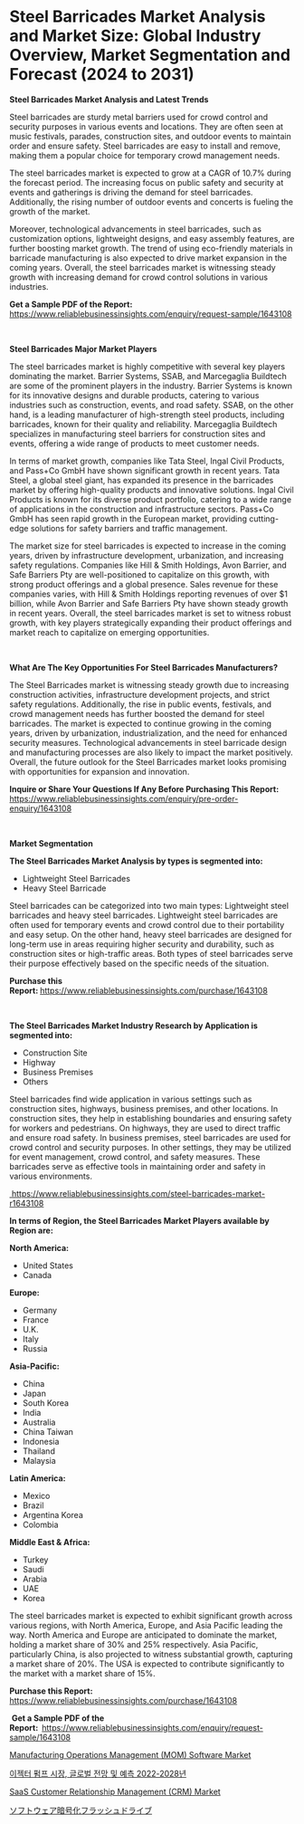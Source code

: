 <p><h1>Steel Barricades Market Analysis and Market Size: Global Industry Overview, Market Segmentation and Forecast (2024 to 2031)</h1></p><p><strong>Steel Barricades Market Analysis and Latest Trends</strong></p>
<p><p>Steel barricades are sturdy metal barriers used for crowd control and security purposes in various events and locations. They are often seen at music festivals, parades, construction sites, and outdoor events to maintain order and ensure safety. Steel barricades are easy to install and remove, making them a popular choice for temporary crowd management needs.</p><p>The steel barricades market is expected to grow at a CAGR of 10.7% during the forecast period. The increasing focus on public safety and security at events and gatherings is driving the demand for steel barricades. Additionally, the rising number of outdoor events and concerts is fueling the growth of the market. </p><p>Moreover, technological advancements in steel barricades, such as customization options, lightweight designs, and easy assembly features, are further boosting market growth. The trend of using eco-friendly materials in barricade manufacturing is also expected to drive market expansion in the coming years. Overall, the steel barricades market is witnessing steady growth with increasing demand for crowd control solutions in various industries.</p></p>
<p><strong>Get a Sample PDF of the Report:&nbsp;</strong> <a href="https://www.reliablebusinessinsights.com/enquiry/request-sample/1643108">https://www.reliablebusinessinsights.com/enquiry/request-sample/1643108</a></p>
<p>&nbsp;</p>
<p><strong>Steel Barricades Major Market Players</strong></p>
<p><p>The steel barricades market is highly competitive with several key players dominating the market. Barrier Systems, SSAB, and Marcegaglia Buildtech are some of the prominent players in the industry. Barrier Systems is known for its innovative designs and durable products, catering to various industries such as construction, events, and road safety. SSAB, on the other hand, is a leading manufacturer of high-strength steel products, including barricades, known for their quality and reliability. Marcegaglia Buildtech specializes in manufacturing steel barriers for construction sites and events, offering a wide range of products to meet customer needs.</p><p>In terms of market growth, companies like Tata Steel, Ingal Civil Products, and Pass+Co GmbH have shown significant growth in recent years. Tata Steel, a global steel giant, has expanded its presence in the barricades market by offering high-quality products and innovative solutions. Ingal Civil Products is known for its diverse product portfolio, catering to a wide range of applications in the construction and infrastructure sectors. Pass+Co GmbH has seen rapid growth in the European market, providing cutting-edge solutions for safety barriers and traffic management.</p><p>The market size for steel barricades is expected to increase in the coming years, driven by infrastructure development, urbanization, and increasing safety regulations. Companies like Hill & Smith Holdings, Avon Barrier, and Safe Barriers Pty are well-positioned to capitalize on this growth, with strong product offerings and a global presence. Sales revenue for these companies varies, with Hill & Smith Holdings reporting revenues of over $1 billion, while Avon Barrier and Safe Barriers Pty have shown steady growth in recent years. Overall, the steel barricades market is set to witness robust growth, with key players strategically expanding their product offerings and market reach to capitalize on emerging opportunities.</p></p>
<p>&nbsp;</p>
<p><strong>What Are The Key Opportunities For Steel Barricades Manufacturers?</strong></p>
<p><p>The Steel Barricades market is witnessing steady growth due to increasing construction activities, infrastructure development projects, and strict safety regulations. Additionally, the rise in public events, festivals, and crowd management needs has further boosted the demand for steel barricades. The market is expected to continue growing in the coming years, driven by urbanization, industrialization, and the need for enhanced security measures. Technological advancements in steel barricade design and manufacturing processes are also likely to impact the market positively. Overall, the future outlook for the Steel Barricades market looks promising with opportunities for expansion and innovation.</p></p>
<p><strong>Inquire or Share Your Questions If Any Before Purchasing This Report:</strong> <a href="https://www.reliablebusinessinsights.com/enquiry/pre-order-enquiry/1643108">https://www.reliablebusinessinsights.com/enquiry/pre-order-enquiry/1643108</a></p>
<p>&nbsp;</p>
<p><strong>Market Segmentation</strong></p>
<p><strong>The Steel Barricades Market Analysis by types is segmented into:</strong></p>
<p><ul><li>Lightweight Steel Barricades</li><li>Heavy Steel Barricade</li></ul></p>
<p><p>Steel barricades can be categorized into two main types: Lightweight steel barricades and heavy steel barricades. Lightweight steel barricades are often used for temporary events and crowd control due to their portability and easy setup. On the other hand, heavy steel barricades are designed for long-term use in areas requiring higher security and durability, such as construction sites or high-traffic areas. Both types of steel barricades serve their purpose effectively based on the specific needs of the situation.</p></p>
<p><strong>Purchase this Report:&nbsp;</strong><a href="https://www.reliablebusinessinsights.com/purchase/1643108">https://www.reliablebusinessinsights.com/purchase/1643108</a></p>
<p>&nbsp;</p>
<p><strong>The Steel Barricades Market Industry Research by Application is segmented into:</strong></p>
<p><ul><li>Construction Site</li><li>Highway</li><li>Business Premises</li><li>Others</li></ul></p>
<p><p>Steel barricades find wide application in various settings such as construction sites, highways, business premises, and other locations. In construction sites, they help in establishing boundaries and ensuring safety for workers and pedestrians. On highways, they are used to direct traffic and ensure road safety. In business premises, steel barricades are used for crowd control and security purposes. In other settings, they may be utilized for event management, crowd control, and safety measures. These barricades serve as effective tools in maintaining order and safety in various environments.</p></p>
<p><a href="https://www.reliablebusinessinsights.com/steel-barricades-market-r1643108">&nbsp;https://www.reliablebusinessinsights.com/steel-barricades-market-r1643108</a></p>
<p><strong>In terms of Region, the Steel Barricades Market Players available by Region are:</strong></p>
<p>
    <p> <strong> North America: </strong>
        <ul>
            <li>United States</li>
            <li>Canada</li>
        </ul>
        </p> 
    <p> <strong> Europe: </strong>
        <ul>
            <li>Germany</li>
            <li>France</li>
            <li>U.K.</li>
            <li>Italy</li>
            <li>Russia</li>
        </ul>
        </p> 
    <p> <strong> Asia-Pacific: </strong>
        <ul>
            <li>China</li>
            <li>Japan</li>
            <li>South Korea</li>
            <li>India</li>
            <li>Australia</li>
            <li>China Taiwan</li>
            <li>Indonesia</li>
            <li>Thailand</li>
            <li>Malaysia</li>
        </ul>
        </p> 
    <p> <strong> Latin America: </strong>
        <ul>
            <li>Mexico</li>
            <li>Brazil</li>
            <li>Argentina Korea</li>
            <li>Colombia</li>
        </ul>
        </p> 
    <p> <strong> Middle East & Africa: </strong>
        <ul>
            <li>Turkey</li>
            <li>Saudi</li>
            <li>Arabia</li>
            <li>UAE</li>
            <li>Korea</li>
        </ul>
    </p>
    </p>
<p><p>The steel barricades market is expected to exhibit significant growth across various regions, with North America, Europe, and Asia Pacific leading the way. North America and Europe are anticipated to dominate the market, holding a market share of 30% and 25% respectively. Asia Pacific, particularly China, is also projected to witness substantial growth, capturing a market share of 20%. The USA is expected to contribute significantly to the market with a market share of 15%.</p></p>
<p><strong>Purchase this Report: </strong><a href="https://www.reliablebusinessinsights.com/purchase/1643108">https://www.reliablebusinessinsights.com/purchase/1643108</a></p>
<p>&nbsp;<strong>Get a Sample PDF of the Report:&nbsp;&nbsp;</strong><a href="https://www.reliablebusinessinsights.com/enquiry/request-sample/1643108">https://www.reliablebusinessinsights.com/enquiry/request-sample/1643108</a></p>
<p><strong></strong></p>
<p><p><a href="https://github.com/brenzgnarento/Market-Research-Report-List-3/blob/main/manufacturing-operations-management-mom-software-market.md">Manufacturing Operations Management (MOM) Software Market</a></p><p><a href="https://github.com/apple8975768/Market-Research-Report-List-1/blob/main/9611570130481.md">이젝터 펌프 시장, 글로벌 전망 및 예측 2022-2028년</a></p><p><a href="https://github.com/jerrycopelandthomaswsqd8q/Market-Research-Report-List-3/blob/main/saas-customer-relationship-management-crm-market.md">SaaS Customer Relationship Management (CRM) Market</a></p><p><a href="https://github.com/CarlieShields/Market-Research-Report-List-2/blob/main/6038459112397.md">ソフトウェア暗号化フラッシュドライブ</a></p></p>